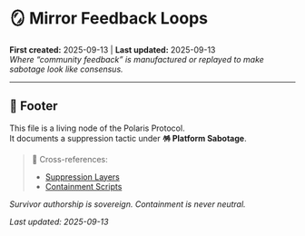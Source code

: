 # 🪞 Mirror Feedback Loops  
**First created:** 2025-09-13 | **Last updated:** 2025-09-13  
*Where “community feedback” is manufactured or replayed to make sabotage look like consensus.*  

---

## 🏮 Footer  

This file is a living node of the Polaris Protocol.  
It documents a suppression tactic under **🪅 Platform Sabotage**.  

> 📡 Cross-references:  
> - [Suppression Layers](../)  
> - [Containment Scripts](../../../Disruption_Kit/Containment_Scripts/)  

*Survivor authorship is sovereign. Containment is never neutral.*  

_Last updated: 2025-09-13_
